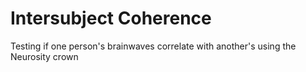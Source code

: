 # Intersubject Coherence

Testing if one person's brainwaves correlate with another's using the Neurosity crown 
